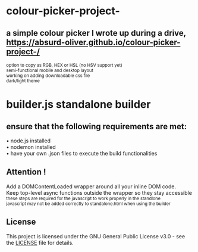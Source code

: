 # colour-picker-project-
## a simple colour picker I wrote up during a drive, https://absurd-oliver.github.io/colour-picker-project-/
<sub> option to copy as RGB, HEX or HSL (no HSV support yet) </sub> \
<sub> semi-functional mobile and desktop layout </sub> \
<sub> working on adding downloadable css file </sub> \
<sub> dark/light theme </sub>  
  
# builder.js standalone builder  
## ensure that the following requirements are met:  
  
• node.js installed  
• nodemon installed    
• have your own .json files to execute the build functionalities  

## Attention !  
Add a DOMContentLoaded wrapper around all your inline DOM code.  
Keep top-level async functions outside the wrapper so they stay accessible  
<sub>these steps are required for the javascript to work properly in the standlone</sub>  
<sub>javascript may not be added correctly to standalone.html when using the builder</sub> 

 ## License

This project is licensed under the GNU General Public License v3.0 - see the [LICENSE](./LICENSE) file for details.
